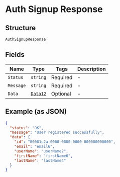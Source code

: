 
# Auth Signup Response

## Structure

`AuthSignupResponse`

## Fields

| Name | Type | Tags | Description |
|  --- | --- | --- | --- |
| `Status` | `string` | Required | - |
| `Message` | `string` | Required | - |
| `Data` | [`Data12`](../../doc/models/data-12.md) | Optional | - |

## Example (as JSON)

```json
{
  "status": "OK",
  "message": "User registered successfully",
  "data": {
    "id": "00001c2a-0000-0000-0000-000000000000",
    "email": "email6",
    "userName": "userName2",
    "firstName": "firstName6",
    "lastName": "lastName4"
  }
}
```

